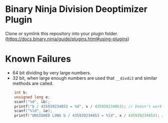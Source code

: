 # Binary Ninja Division Deoptimizer Plugin
Clone or symlink this repository into your plugin folder. (https://docs.binary.ninja/guide/plugins.html#using-plugins)

# Known Failures
 - 64 bit dividing by very large numbers.
 - 32 bit, when large enough numbers are used that `__divdi3` and similar methods are called.
```c
    int b;
    unsigned long e;
    scanf("%d", &b);
    printf("b / 435939234853 = %d", x / 435939234853); // Doesn't work
    scanf("%ld", &e);
    printf("UNSIGNED LONG b / 435939234853 = %ld", x / 435939234853); // Also doesn't work
```
